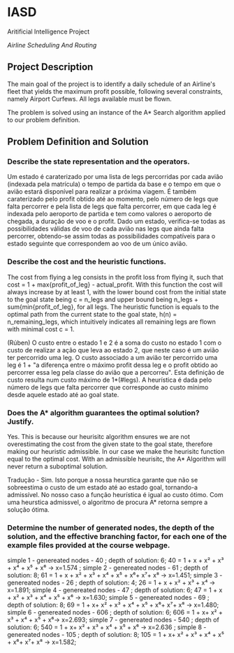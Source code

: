 # IASD
Aritificial Intelligence Project

*Airline Scheduling And Routing*

## Project Description

The main goal of the project is to identify a daily schedule of an Airline's fleet that yields the maximum profit possible, following several constraints, namely Airport Curfews. All legs available must be flown.

The problem is solved using an instance of the A* Search algorithm applied to our problem definition. 

## Problem Definition and Solution

### Describe the state representation and the operators.

Um estado é caraterizado por uma lista de legs percorridas por cada avião (indexada pela matrícula) o tempo de partida da base e o tempo em que o avião estará disponível para realizar a próxima viagem. É também caraterizado pelo profit obtido até ao momento, pelo número de legs que falta percorrer e pela lista de legs que falta percorrer, em que cada leg é indexada pelo aeroporto de partida e tem como valores o aeroporto de chegada, a duração de voo e o profit. Dado um estado, verifica-se todas as possibilidades válidas de voo de cada avião nas legs que ainda falta percorrer, obtendo-se assim todas as possibilidades compatíveis para o estado seguinte que correspondem ao voo de um único avião.

### Describe the cost and the heuristic functions.

The cost from flying a leg consists in the profit loss from flying it, such that cost = 1 + max{profit_of_leg} - actual_profit. With this function the cost will always increase by at least 1, with the lower bound cost from the initial state to the goal state being c = n_legs and upper bound being n_legs + sum{min{profit_of_leg}, for all legs. The heuristic function is equals to the optimal path from the current state to the goal state, h(n) = n_remaining_legs, which intuitively indicates all remaining legs are flown with minimal cost c = 1.

(Rúben) O custo entre o estado 1 e 2 é a soma do custo no estado 1 com o custo de realizar a ação que leva ao estado 2, que neste caso é um avião ter percorrido uma leg. O custo associado a um avião ter percorrido uma leg é 1 + "a diferença entre o máximo profit dessa leg e o profit obtido ao percorrer essa leg pela classe do avião que a percorreu". Esta definição de custo resulta num custo máximo de 1*(#legs). A heurística é dada pelo número de legs que falta percorrer que corresponde ao custo mínimo desde aquele estado até ao goal state.

### Does the A* algorithm guarantees the optimal solution? Justify.

Yes. This is because our heurisitc algorithm ensures we are not overestimating the cost from the given state to the goal state, therefore making our heuristic admissible. In our case we make the heurisitc function equal to the optimal cost. With an admissible heurisitc, the A* Algorithm will never return a suboptimal solution.

Tradução - Sim. Isto porque a nossa heurstica garante que não se sobreestima o custo de um estado até ao estado goal, tornando-a admissível. No nosso caso a função heurística é igual ao custo ótimo. Com uma heurstica admissvel, o algoritmo de procura A* retorna sempre a solução ótima.

### Determine the number of generated nodes, the depth of the solution, and the effective branching factor, for each one of the example files provided at the course webpage.

simple 1 - genereated nodes - 40 ; depth of solution: 6; 40 = 1 + x + x² + x³ + x⁴ + x⁵ + x⁶ -> x=1.574 ; 
simple 2 - genereated nodes - 61 ; depth of solution: 8; 61 = 1 + x + x² + x³ + x⁴ + x⁵ + x⁶+ x⁷+ x⁸ -> x=1.451; 
simple 3 - genereated nodes - 26 ; depth of solution: 4; 26 = 1 + x + x² + x³ + x⁴ -> x=1.891; 
simple 4 - genereated nodes - 47 ; depth of solution: 6; 47 = 1 + x + x² + x³ + x⁴ + x⁵ + x⁶ -> x=1.630; 
simple 5 - genereated nodes - 69 ; depth of solution: 8; 69 = 1 + x+ x² + x³ + x⁴ + x⁵ + x⁶+ x⁷+ x⁸ -> x=1.480; 
simple 6 - genereated nodes - 606 ; depth of solution: 6; 606 = 1 + x+ x² + x³ + x⁴ + x⁵ + x⁶-> x=2.693; 
simple 7 - genereated nodes - 540 ; depth of solution: 6; 540 = 1 + x+ x² + x³ + x⁴ + x⁵ + x⁶ -> x=2.636 ; 
simple 8 - genereated nodes - 105 ; depth of solution: 8; 105 = 1 + x+ x² + x³ + x⁴ + x⁵ + x⁶+ x⁷+ x⁸ -> x=1.582; 



